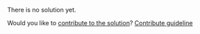 
There is no solution yet.

Would you like to [contribute to the solution](https://github.com/BFEdev/BFE.dev-solutions/blob/main/quiz/async_en.md)? [Contribute guideline](https://github.com/BFEdev/BFE.dev-solutions#how-to-contribute)
